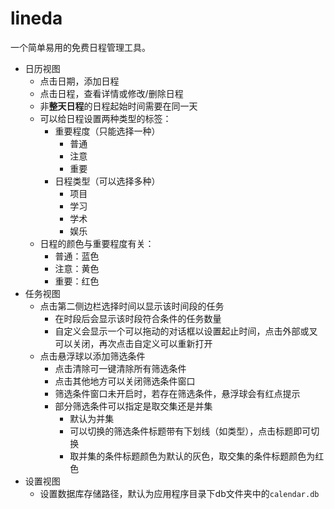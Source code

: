 # lineda

一个简单易用的免费日程管理工具。

- 日历视图
  - 点击日期，添加日程
  - 点击日程，查看详情或修改/删除日程
  - 非**整天日程**的日程起始时间需要在同一天
  - 可以给日程设置两种类型的标签：
    - 重要程度（只能选择一种）
      - 普通
      - 注意
      - 重要
    - 日程类型（可以选择多种）
      - 项目
      - 学习
      - 学术
      - 娱乐
  - 日程的颜色与重要程度有关：
    - 普通：蓝色
    - 注意：黄色
    - 重要：红色
- 任务视图
  - 点击第二侧边栏选择时间以显示该时间段的任务
    - 在时段后会显示该时段符合条件的任务数量
    - 自定义会显示一个可以拖动的对话框以设置起止时间，点击外部或叉可以关闭，再次点击自定义可以重新打开
  - 点击悬浮球以添加筛选条件
    - 点击清除可一键清除所有筛选条件
    - 点击其他地方可以关闭筛选条件窗口
    - 筛选条件窗口未开启时，若存在筛选条件，悬浮球会有红点提示
    - 部分筛选条件可以指定是取交集还是并集
      - 默认为并集
      - 可以切换的筛选条件标题带有下划线（如类型），点击标题即可切换
      - 取并集的条件标题颜色为默认的灰色，取交集的条件标题颜色为红色
- 设置视图
  - 设置数据库存储路径，默认为应用程序目录下db文件夹中的`calendar.db`
